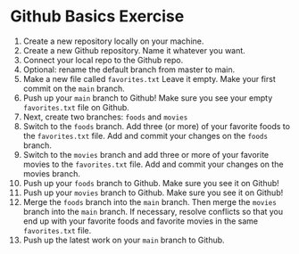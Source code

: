 # Github Basics Exercise

1. Create a new repository locally on your machine.
2. Create a new Github repository. Name it whatever you want.
3. Connect your local repo to the Github repo.
4. Optional: rename the default branch from master to main.
5. Make a new file called `favorites.txt`  Leave it empty. Make your first commit on the `main` branch.
6. Push up your `main` branch to Github! Make sure you see your empty `favorites.txt` file on Github.
7. Next, create two branches: `foods` and `movies`
8. Switch to the `foods` branch.  Add three (or more) of your favorite foods to the `favorites.txt` file.  Add and commit your changes on the `foods` branch.
9. Switch to the `movies` branch and add three or more of your favorite movies to the `favorites.txt` file.  Add and commit your changes on the movies branch.
10. Push up your `foods` branch to Github. Make sure you see it on Github!
11. Push up your `movies` branch to Github.  Make sure you see it on Github!
12. Merge the `foods` branch into the `main` branch.  Then merge the `movies` branch into the `main` branch.  If necessary, resolve conflicts so that you end up with your favorite foods and favorite movies in the same `favorites.txt` file. 
13. Push up the latest work on your `main` branch to Github.
